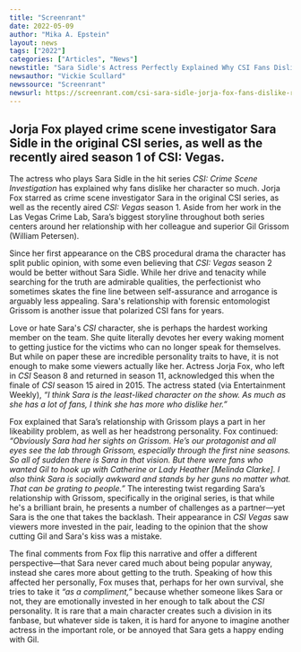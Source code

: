 ```yaml
---
title: "Screenrant"
date: 2022-05-09
author: "Mika A. Epstein"
layout: news
tags: ["2022"]
categories: ["Articles", "News"]
newstitle: "Sara Sidle's Actress Perfectly Explained Why CSI Fans Dislike Her So Much"
newsauthor: "Vickie Scullard"
newssource: "Screenrant"
newsurl: https://screenrant.com/csi-sara-sidle-jorja-fox-fans-dislike-reason/
---
```


## Jorja Fox played crime scene investigator Sara Sidle in the original CSI series, as well as the recently aired season 1 of CSI: Vegas.

The actress who plays Sara Sidle in the hit series _CSI: Crime Scene Investigation_ has explained why fans dislike her character so much. Jorja Fox starred as crime scene investigator Sara in the original CSI series, as well as the recently aired _CSI: Vegas_ season 1. Aside from her work in the Las Vegas Crime Lab, Sara’s biggest storyline throughout both series centers around her relationship with her colleague and superior Gil Grissom (William Petersen).

Since her first appearance on the CBS procedural drama the character has split public opinion, with some even believing that _CSI: Vegas_ season 2 would be better without Sara Sidle. While her drive and tenacity while searching for the truth are admirable qualities, the perfectionist who sometimes skates the fine line between self-assurance and arrogance is arguably less appealing. Sara's relationship with forensic entomologist Grissom is another issue that polarized CSI fans for years. 

Love or hate Sara's _CSI_ character, she is perhaps the hardest working member on the team. She quite literally devotes her every waking moment to getting justice for the victims who can no longer speak for themselves. But while on paper these are incredible personality traits to have, it is not enough to make some viewers actually like her. Actress Jorja Fox, who left in _CSI_ Season 8 and returned in season 11, acknowledged this when the finale of _CSI_ season 15 aired in 2015. The actress stated (via Entertainment Weekly), _“I think Sara is the least-liked character on the show. As much as she has a lot of fans, I think she has more who dislike her.”_

Fox explained that Sara’s relationship with Grissom plays a part in her likeability problem, as well as her headstrong personality. Fox continued: _“Obviously Sara had her sights on Grissom. He’s our protagonist and all eyes see the lab through Grissom, especially through the first nine seasons. So all of sudden there is Sara in that vision. But there were fans who wanted Gil to hook up with Catherine or Lady Heather [Melinda Clarke]. I also think Sara is socially awkward and stands by her guns no matter what. That can be grating to people.”_ The interesting twist regarding Sara’s relationship with Grissom, specifically in the original series, is that while he's a brilliant brain, he presents a number of challenges as a partner—yet Sara is the one that takes the backlash. Their appearance in _CSI Vegas_ saw viewers more invested in the pair, leading to the opinion that the show cutting Gil and Sara's kiss was a mistake.

The final comments from Fox flip this narrative and offer a different perspective—that Sara never cared much about being popular anyway, instead she cares more about getting to the truth. Speaking of how this affected her personally, Fox muses that, perhaps for her own survival, she tries to take it _“as a compliment,”_ because whether someone likes Sara or not, they are emotionally invested in her enough to talk about the _CSI_ personality. It is rare that a main character creates such a division in its fanbase, but whatever side is taken, it is hard for anyone to imagine another actress in the important role, or be annoyed that Sara gets a happy ending with Gil.